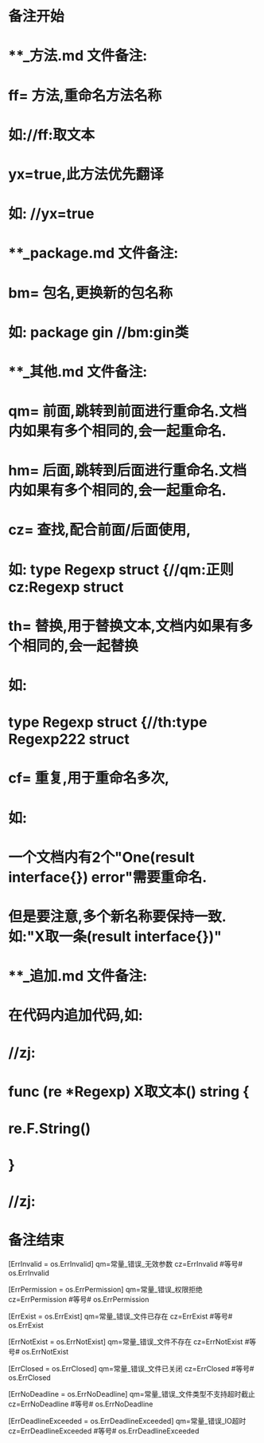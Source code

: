# 备注开始
# **_方法.md 文件备注:
# ff= 方法,重命名方法名称
# 如://ff:取文本
#
# yx=true,此方法优先翻译
# 如: //yx=true


# **_package.md 文件备注:
# bm= 包名,更换新的包名称 
# 如: package gin //bm:gin类


# **_其他.md 文件备注:
# qm= 前面,跳转到前面进行重命名.文档内如果有多个相同的,会一起重命名.
# hm= 后面,跳转到后面进行重命名.文档内如果有多个相同的,会一起重命名.
# cz= 查找,配合前面/后面使用,
# 如: type Regexp struct {//qm:正则 cz:Regexp struct
#
# th= 替换,用于替换文本,文档内如果有多个相同的,会一起替换
# 如:
# type Regexp struct {//th:type Regexp222 struct
#
# cf= 重复,用于重命名多次,
# 如: 
# 一个文档内有2个"One(result interface{}) error"需要重命名.
# 但是要注意,多个新名称要保持一致. 如:"X取一条(result interface{})"


# **_追加.md 文件备注:
# 在代码内追加代码,如:
# //zj:
# func (re *Regexp) X取文本() string { 
#    re.F.String()
# }
# //zj:
# 备注结束

[ErrInvalid          = os.ErrInvalid]
qm=常量_错误_无效参数
cz=ErrInvalid          #等号# os.ErrInvalid

[ErrPermission       = os.ErrPermission]
qm=常量_错误_权限拒绝
cz=ErrPermission       #等号# os.ErrPermission

[ErrExist            = os.ErrExist]
qm=常量_错误_文件已存在
cz=ErrExist            #等号# os.ErrExist

[ErrNotExist         = os.ErrNotExist]
qm=常量_错误_文件不存在
cz=ErrNotExist         #等号# os.ErrNotExist

[ErrClosed           = os.ErrClosed]
qm=常量_错误_文件已关闭
cz=ErrClosed           #等号# os.ErrClosed

[ErrNoDeadline       = os.ErrNoDeadline]
qm=常量_错误_文件类型不支持超时截止
cz=ErrNoDeadline       #等号# os.ErrNoDeadline

[ErrDeadlineExceeded = os.ErrDeadlineExceeded]
qm=常量_错误_IO超时
cz=ErrDeadlineExceeded #等号# os.ErrDeadlineExceeded
